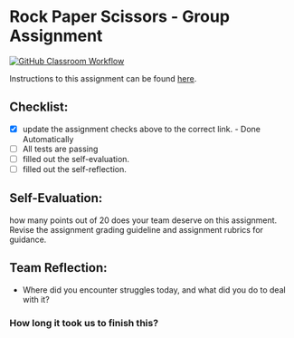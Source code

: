 Rock Paper Scissors - Group Assignment
===================================
[![GitHub Classroom Workflow](https://s///github.com/it3049c-fall22-henderson/rock-paper-scissors-owubca/actions/workflows/classroom.yml/badge.svg)](https://s///github.com/it3049c-fall22-henderson/rock-paper-scissors-owubca/actions/workflows/classroom.yml)

Instructions to this assignment can be found [here](https://it3049c.github.io/Material/Assignments/3.Rock_Paper_Scissors/).

## Checklist:
- [x] update the assignment checks above to the correct link. - Done Automatically
- [ ] All tests are passing
- [ ] filled out the self-evaluation.
- [ ] filled out the self-reflection.

## Self-Evaluation: 
how many points out of 20 does your team deserve on this assignment. Revise the assignment grading guideline and assignment rubrics for guidance.

## Team Reflection:
- Where did you encounter struggles today, and what did you do to deal with it?


### How long it took us to finish this?
